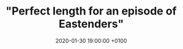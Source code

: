 ---
layout: post
title: '"Perfect length for an episode of Eastenders"'
date: 2020-01-30 19:00:00 +0100
number: 40
#eventbrite: "https://off-the-record-31.eventbrite.com"
artist_name: "The Eighties Matchbox B-Line Disaster"
album_name: "Horse of the Dog"
cover_image: "assets/img/records/horseofthedog.jpg"
cover_caption: "Albums shorter than an episode of Eastenders (27 minutes)"
year: 2002
#photo: "assets/img/otr22.jpg"
#thumbnail: "assets/img/otr22_smaller.jpg"
#spotify: https://open.spotify.com/user/mattpointblank/playlist/08n7TEMicoegdYdeuL7sM5?si=aZloDqNhRhmWUpH8JRwidQ
host: Lewis Burn
score: 66
---
